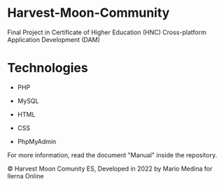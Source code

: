 # Harvest-Moon-Community

Final Project in Certificate of Higher Education (HNC) Cross-platform Application Development (DAM)

# Technologies 

- PHP

- MySQL

- HTML

- CSS

- PhpMyAdmin

For more information, read the document "Manual" inside the repository.


© Harvest Moon Comunity ES, Developed in 2022 by Mario Medina for Ilerna Online

